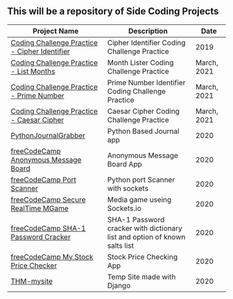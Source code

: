 This will be a repository of Side Coding Projects
------


| Project Name                     | Description         | Date  |
| -------------------------------- | ------------------ | - |
| [Coding Challenge Practice - Cipher Identifier][11] | Cipher Identifier Coding Challenge Practice | 2019 |
| [Coding Challenge Practice - List Months][10] | Month Lister Coding Challenge Practice | March, 2021 |
| [Coding Challenge Practice - Prime Number][9] | Prime Number Identifier Coding Challenge Practice | March, 2021 |
| [Coding Challenge Practice - Caesar Cipher][8] | Caesar Cipher Coding Challenge Practice | March, 2021 |
| [PythonJournalGrabber][7]        | Python Based Journal app | 2020 |
| [freeCodeCamp Anonymous Message Board][1] | Anonymous Message Board App | 2020 |
| [freeCodeCamp Port Scanner][2]            | Python port Scanner with sockets | 2020 |
| [freeCodeCamp Secure RealTime MGame][3]    | Media game useing Sockets.io | 2020 |
| [freeCodeCamp SHA-1 Password Cracker][4]  | SHA-1 Password cracker with dictionary list and option of known salts list | 2020 |
| [freeCodeCamp My Stock Price Checker][5]  | Stock Price Checking App   | 2020 |
| [THM-mysite][6]                  | Temp Site made with Django | 2020 |


[11]: ./CodingPractice/cipherIdentifier.py
[10]: ./CodingPractice/listMonths.py
[9]: ./CodingPractice/isPrime.py
[8]: ./CodingPractice/caesarCipher.py
[7]: ./PythonJournalGrabber
[6]: ./THM-mysite
[5]: ./FCC-StockPriceChecker
[4]: ./FCC-SHA-1PasswordCracker
[3]: ./FCC-SecureRealTimeMultiplayerGame
[2]: ./FCC-PortScanner
[1]: ./FCC-AnonymousMessageBoard
